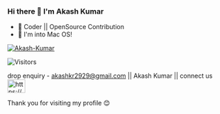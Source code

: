 ###                       Hi there 👋 I'm Akash Kumar
<!--
<img align="right" src="https://github.com/MrAkashKumar/mrAkashKumar/blob/master/The-7-Most.png" /> 
-->

- 🔭 Coder || OpenSource Contribution
- 🐧 I'm into Mac OS!

<p align="left"> <a href="https://github.com/ryo-ma/github-profile-trophy"><img src="https://github-profile-trophy.vercel.app/?username=MrAkashKumar" alt="Akash-Kumar"/></a> </p>

<!--- ![Visitors](https://visitor-badge.glitch.me/badge?page_id=mrakashkumar&left_color=gray&right_color=blue)-->
![Visitors](https://api.visitorbadge.io/api/VisitorHit?user=mrakashkumar&repo=github-visitors-badge&countColor=%237B1E7A)
<!--
**MrAkashKumar/mrAkashKumar** is a ✨ _special_ ✨ repository because its `README.md` (this file) appears on your GitHub profile.

<!-- Here are some ideas to get you started:

- 🔭 I’m currently working on ...
- 🌱 I’m currently learning ...
- 👯 I’m looking to collaborate on ...
- 🤔 I’m looking for help with ...
- 💬 Ask me about ...

  
- 📫 How to reach me: ... <!-- https://www.linkedin.com/in/mrakashkumar/  -->
<!-- - 😄 Pronouns: ...
- ⚡ Fun fact: ...
-->
drop enquiry - akashkr2929@gmail.com || Akash Kumar || connect us
<br>
<a href="https://www.linkedin.com/in/mrakashkumar/" target="blank"><img align="center" src="https://raw.githubusercontent.com/rahuldkjain/github-profile-readme-generator/master/src/images/icons/Social/linked-in-alt.svg" alt="https://www.linkedin.com/in/mrakashkumar/" height="30" width="40" /></a> 

Thank you for visiting my profile 😊
 
